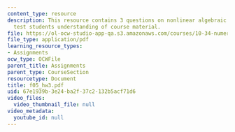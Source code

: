 ```yaml
---
content_type: resource
description: This resource contains 3 questions on nonlinear algebraic systems to
  test students understanding of course material.
file: https://ol-ocw-studio-app-qa.s3.amazonaws.com/courses/10-34-numerical-methods-applied-to-chemical-engineering-fall-2005/67e1939b3e24ba2f37c2132b5acf71d6_f05_hw3.pdf
file_type: application/pdf
learning_resource_types:
- Assignments
ocw_type: OCWFile
parent_title: Assignments
parent_type: CourseSection
resourcetype: Document
title: f05_hw3.pdf
uid: 67e1939b-3e24-ba2f-37c2-132b5acf71d6
video_files:
  video_thumbnail_file: null
video_metadata:
  youtube_id: null
---
```

